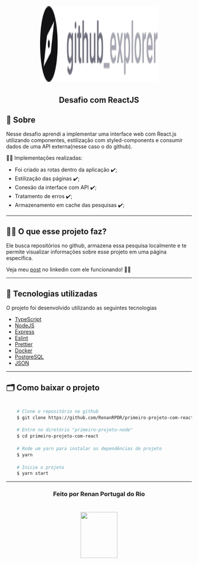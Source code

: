   <h1 align="center">
      <img src=./src/assets/logo.svg width="320" height="205">
  </h1>

  <h2 align="center">
      <tittle>Desafio com ReactJS</tittle>
  <h2 >


  ## 💬️ Sobre

  Nesse desafio aprendi a implementar uma interface web com React.js utilizando componentes, estilização com styled-components e consumir dados de uma API externa(nesse caso o do github).

   👨‍💻️ Implementações realizadas:
  - Foi criado as rotas dentro da aplicação ✔️;
  - Estilização das páginas ✔️;
  - Conexão da interface com API ✔️;
  - Tratamento de erros ✔️;
  - Armazenamento em cache das pesquisas ✔️;
  ---

  ## 🕵‍♂️️ O que esse projeto faz?

  Ele busca repositórios no github, armazena essa pesquisa localmente e te permite visualizar informações sobre esse projeto em uma página específica.

  Veja meu [post](https://www.linkedin.com/postsrenanrpdr_typescript-reactjs-gostack-activity-6668524574356897792-QB5b) no linkedin com ele funcionando! 👍🏻️

  ---

  ## 🚀 Tecnologias utilizadas

  O projeto foi desenvolvido utilizando as seguintes tecnologias

  - [TypeScript](https://www.typescriptlang.org/)
  - [NodeJS](https://nodejs.org/en/about/)
  - [Express](https://expressjs.com/pt-br/)
  - [Eslint](https://eslint.org/docs/user-guide/configuring)
  - [Prettier](https://prettier.io/docs/en/cli.html)
  - [Docker](https://www.docker.com/why-docker)
  - [PostgreSQL](https://www.postgresql.org/)
  - [JSON](https://www.json.org/json-en.html)


  ---

  ## 🗂 Como baixar o projeto

  ```bash

      # Clone o repositório no github
      $ git clone https://github.com/RenanRPDR/primeiro-projeto-com-react.git

      # Entre no diretório "primeiro-projeto-node"
      $ cd primeiro-projeto-com-react

      # Rode um yarn para instalar as dependências do projeto
      $ yarn

      # Inicie o projeto
      $ yarn start
  ```
  ---

  <h3 align="center">Feito por Renan Portugal do Rio</h3>

   <h1 align="center">
      <img src="https://ik.imagekit.io/911o9a87sc/logo_ytBUeCmpV.png"  width=100 height=125>
  </h1>
